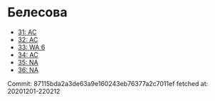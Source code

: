 # Белесова
- [31: AC](31.md)
- [32: AC](32.md)
- [33: WA 6](33.md)
- [34: AC](34.md)
- [35: NA](35.md)
- [36: NA](36.md)

Commit: 87115bda2a3de63a9e160243eb76377a2c7011ef
 fetched at: 20201201-220212
